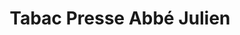 ---
title: "Tabac Presse Abbé Julien"
url: /nissan-lez-enserune/tabac-presse-abbe-julien/
shop: marchand de journaux
---